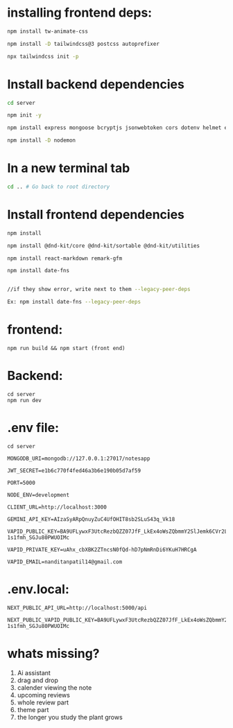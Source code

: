 # installing frontend deps:
```bash
npm install tw-animate-css

npm install -D tailwindcss@3 postcss autoprefixer

npx tailwindcss init -p
```

# Install backend dependencies
```bash
cd server

npm init -y

npm install express mongoose bcryptjs jsonwebtoken cors dotenv helmet express-rate-limit

npm install -D nodemon
```

# In a new terminal tab
```bash
cd .. # Go back to root directory
```

# Install frontend dependencies
```bash
npm install

npm install @dnd-kit/core @dnd-kit/sortable @dnd-kit/utilities

npm install react-markdown remark-gfm

npm install date-fns


//if they show error, write next to them --legacy-peer-deps

Ex: npm install date-fns --legacy-peer-deps
```


# frontend:
```
npm run build && npm start (front end)
```
# Backend:
```
cd server
npm run dev
```

# .env file:
```
cd server

MONGODB_URI=mongodb://127.0.0.1:27017/notesapp

JWT_SECRET=e1b6c770f4fed46a3b6e190b05d7af59

PORT=5000

NODE_ENV=development

CLIENT_URL=http://localhost:3000

GEMINI_API_KEY=AIzaSyARpQnuyZuC4UfOHIT8sb2SLuS43q_Vk18

VAPID_PUBLIC_KEY=BA9UFLywxF3UtcRezbQZZ07JfF_LkEx4oWsZQbmmY2SlJemk6CVr2LhKALKlaDK71A-1s1fmh_SGJu80PWUOIMc

VAPID_PRIVATE_KEY=uAhx_cbXBK2ZTncsN0fQd-hD7pNmRnDi6YKuH7HRCgA

VAPID_EMAIL=nanditanpatil14@gmail.com
```

# .env.local:
```
NEXT_PUBLIC_API_URL=http://localhost:5000/api

NEXT_PUBLIC_VAPID_PUBLIC_KEY=BA9UFLywxF3UtcRezbQZZ07JfF_LkEx4oWsZQbmmY2SlJemk6CVr2LhKALKlaDK71A-1s1fmh_SGJu80PWUOIMc
```


# whats missing?

1) Ai assistant
2) drag and drop
3) calender viewing the note
4) upcoming reviews
5) whole review part
6) theme part
7) the longer you study the plant grows





